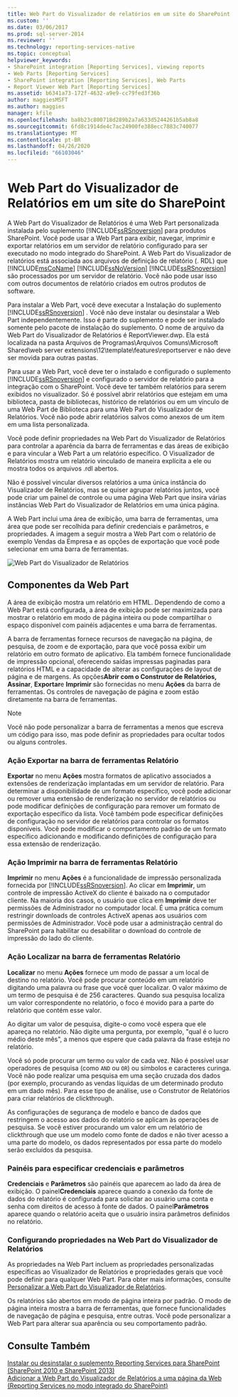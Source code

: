 ```yaml
---
title: Web Part do Visualizador de relatórios em um site do SharePoint | Microsoft Docs
ms.custom: ''
ms.date: 03/06/2017
ms.prod: sql-server-2014
ms.reviewer: ''
ms.technology: reporting-services-native
ms.topic: conceptual
helpviewer_keywords:
- SharePoint integration [Reporting Services], viewing reports
- Web Parts [Reporting Services]
- SharePoint integration [Reporting Services], Web Parts
- Report Viewer Web Part [Reporting Services]
ms.assetid: b6341a73-172f-4632-a9e9-cc79fed3f36b
author: maggiesMSFT
ms.author: maggies
manager: kfile
ms.openlocfilehash: ba8b23c800718d289b2a7a633d5244261b5ab8a8
ms.sourcegitcommit: 6fd8c1914de4c7ac24900fe388ecc7883c740077
ms.translationtype: MT
ms.contentlocale: pt-BR
ms.lasthandoff: 04/26/2020
ms.locfileid: "66103046"
---
```

# <a name="report-viewer-web-part-on-a-sharepoint-site"></a>Web Part do Visualizador de Relatórios em um site do SharePoint
  A Web Part do Visualizador de Relatórios é uma Web Part personalizada instalada pelo suplemento [!INCLUDE[ssRSnoversion](../includes/ssrsnoversion-md.md)] para produtos SharePoint. Você pode usar a Web Part para exibir, navegar, imprimir e exportar relatórios em um servidor de relatório configurado para ser executado no modo integrado do SharePoint. A Web Part do Visualizador de relatórios está associada aos arquivos de definição de relatório (. RDL) que [!INCLUDE[msCoName](../includes/msconame-md.md)] [!INCLUDE[ssNoVersion](../includes/ssnoversion-md.md)] [!INCLUDE[ssRSnoversion](../includes/ssrsnoversion-md.md)] são processados por um servidor de relatório. Você não pode usar isso com outros documentos de relatório criados em outros produtos de software.  
  
 Para instalar a Web Part, você deve executar a Instalação do suplemento [!INCLUDE[ssRSnoversion](../includes/ssrsnoversion-md.md)] . Você não deve instalar ou desinstalar a Web Part independentemente. Isso é parte do suplemento e pode ser instalado somente pelo pacote de instalação do suplemento. O nome de arquivo da Web Part do Visualizador de Relatórios é ReportViewer.dwp. Ela está localizada na pasta Arquivos de Programas\Arquivos Comuns\Microsoft Shared\web server extensions\12\template\features\reportserver e não deve ser movida para outras pastas.  
  
 Para usar a Web Part, você deve ter o instalado e configurado o suplemento [!INCLUDE[ssRSnoversion](../includes/ssrsnoversion-md.md)] e configurado o servidor de relatório para a integração com o SharePoint. Você deve ter também relatórios para serem exibidos no visualizador. Só é possível abrir relatórios que estejam em uma biblioteca, pasta de bibliotecas, histórico de relatórios ou em um vínculo de uma Web Part de Biblioteca para uma Web Part do Visualizador de Relatórios. Você não pode abrir relatórios salvos como anexos de um item em uma lista personalizada.  
  
 Você pode definir propriedades na Web Part do Visualizador de Relatórios para controlar a aparência da barra de ferramentas e das áreas de exibição e para vincular a Web Part a um relatório específico. O Visualizador de Relatórios mostra um relatório vinculado de maneira explícita a ele ou mostra todos os arquivos .rdl abertos.  
  
 Não é possível vincular diversos relatórios a uma única instância do Visualizador de Relatórios, mas se quiser agrupar relatórios juntos, você pode criar um painel de controle ou uma página Web Part que insira várias instâncias Web Part do Visualizador de Relatórios em uma única página.  
  
 A Web Part inclui uma área de exibição, uma barra de ferramentas, uma área que pode ser recolhida para definir credenciais e parâmetros, e propriedades. A imagem a seguir mostra a Web Part com o relatório de exemplo Vendas da Empresa e as opções de exportação que você pode selecionar em uma barra de ferramentas.  
  
 ![Web Part do Visualizador de Relatórios](media/rs-sharepointrvwebpart.gif "Web Part do Visualizador de Relatórios")  
  
## <a name="web-part-components"></a>Componentes da Web Part  
 A área de exibição mostra um relatório em HTML. Dependendo de como a Web Part está configurada, a área de exibição pode ser maximizada para mostrar o relatório em modo de página inteira ou pode compartilhar o espaço disponível com painéis adjacentes e uma barra de ferramentas.  
  
 A barra de ferramentas fornece recursos de navegação na página, de pesquisa, de zoom e de exportação, para que você possa exibir um relatório em outro formato de aplicativo. Ela também fornece funcionalidade de impressão opcional, oferecendo saídas impressas paginadas para relatórios HTML e a capacidade de alterar as configurações de layout de página e de margens. As opções**Abrir com o Construtor de Relatórios, Assinar**, **Exportar**e **Imprimir** são fornecidas no menu **Ações** da barra de ferramentas. Os controles de navegação de página e zoom estão diretamente na barra de ferramentas.  
  
> [!NOTE]  
>  Você não pode personalizar a barra de ferramentas a menos que escreva um código para isso, mas pode definir as propriedades para ocultar todos ou alguns controles.  
  
### <a name="export-action-on-the-report-toolbar"></a>Ação Exportar na barra de ferramentas Relatório  
 **Exportar** no menu **Ações** mostra formatos de aplicativo associados a extensões de renderização implantadas em um servidor de relatório. Para determinar a disponibilidade de um formato específico, você pode adicionar ou remover uma extensão de renderização no servidor de relatórios ou pode modificar definições de configuração para remover um formato de exportação específico da lista. Você também pode especificar definições de configuração no servidor de relatórios para controlar os formatos disponíveis. Você pode modificar o comportamento padrão de um formato específico adicionando e modificando definições de configuração para essa extensão de renderização.  
  
### <a name="print-action-on-the-report-toolbar"></a>Ação Imprimir na barra de ferramentas Relatório  
 **Imprimir** no menu **Ações** é a funcionalidade de impressão personalizada fornecida por [!INCLUDE[ssRSnoversion](../includes/ssrsnoversion-md.md)]. Ao clicar em **Imprimir**, um controle de impressão ActiveX do cliente é baixado na o computador cliente. Na maioria dos casos, o usuário que clica em **Imprimir** deve ter permissões de Administrador no computador local. É uma prática comum restringir downloads de controles ActiveX apenas aos usuários com permissões de Administrador. Você pode usar a administração central do SharePoint para habilitar ou desabilitar o download do controle de impressão do lado do cliente.  
  
### <a name="find-action-on-the-report-toolbar"></a>Ação Localizar na barra de ferramentas Relatório  
 **Localizar** no menu **Ações** fornece um modo de passar a um local de destino no relatório. Você pode procurar conteúdo em um relatório digitando uma palavra ou frase que você quer localizar. O valor máximo de um termo de pesquisa é de 256 caracteres. Quando sua pesquisa localiza um valor correspondente no relatório, o foco é movido para a parte do relatório que contém esse valor.  
  
 Ao digitar um valor de pesquisa, digite-o como você espera que ele apareça no relatório. Não digite uma pergunta, por exemplo, "qual é o lucro médio deste mês", a menos que espere que cada palavra da frase esteja no relatório.  
  
 Você só pode procurar um termo ou valor de cada vez. Não é possível usar operadores de pesquisa (como `AND` ou `OR`) ou símbolos e caracteres curinga. Você não pode realizar uma pesquisa em uma seção cruzada dos dados (por exemplo, procurando as vendas líquidas de um determinado produto em um dado mês). Para esse tipo de análise, use o Construtor de Relatórios para criar relatórios de clickthrough.  
  
 As configurações de segurança de modelo e banco de dados que restringem o acesso aos dados do relatório se aplicam às operações de pesquisa. Se você estiver procurando um valor em um relatório de clickthrough que use um modelo como fonte de dados e não tiver acesso a uma parte do modelo, os dados representados por essa parte do modelo serão excluídos da pesquisa.  
  
### <a name="panes-for-specifying-credentials-and-parameters"></a>Painéis para especificar credenciais e parâmetros  
 **Credenciais** e **Parâmetros** são painéis que aparecem ao lado da área de exibição. O painel**Credenciais** aparece quando a conexão da fonte de dados do relatório é configurada para solicitar ao usuário uma conta e senha com direitos de acesso à fonte de dados. O painel**Parâmetros** aparece quando o relatório aceita que o usuário insira parâmetros definidos no relatório.  
  
### <a name="setting-properties-on-the-report-viewer-web-part"></a>Configurando propriedades na Web Part do Visualizador de Relatórios  
 As propriedades na Web Part incluem as propriedades personalizadas específicas ao Visualizador de Relatórios e propriedades gerais que você pode definir para qualquer Web Part. Para obter mais informações, consulte [Personalizar a Web Part do Visualizador de Relatórios](../../2014/reporting-services/customize-the-report-viewer-web-part.md).  
  
 Os relatórios são abertos em modo de página inteira por padrão. O modo de página inteira mostra a barra de ferramentas, que fornece funcionalidades de navegação de página e pesquisa, entre outras. Você pode personalizar a Web Part para alterar sua aparência ou seu comportamento padrão.  
  
## <a name="see-also"></a>Consulte Também  
 [Instalar ou desinstalar o suplemento Reporting Services para SharePoint &#40;SharePoint 2010 e SharePoint 2013&#41;](install-windows/install-or-uninstall-the-reporting-services-add-in-for-sharepoint.md)   
 [Adicionar a Web Part do Visualizador de Relatórios a uma página da Web &#40;Reporting Services no modo integrado do SharePoint&#41;](report-server-sharepoint/add-reporting-services-content-types-to-a-sharepoint-library.md)  
  
  
